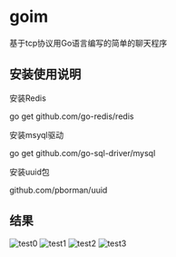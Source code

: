 # goim

基于tcp协议用Go语言编写的简单的聊天程序

安装使用说明
--------------------------------------------------------------------------

安装Redis

go get github.com/go-redis/redis

安装msyql驱动

go get github.com/go-sql-driver/mysql

安装uuid包

github.com/pborman/uuid




结果
------------------------------------------------------------
![test0](https://github.com/zhongbo10086/goim/blob/master/chat_img/chat0.png) 
![test1](https://github.com/zhongbo10086/goim/blob/master/chat_img/chat1.png) 
![test2](https://github.com/zhongbo10086/goim/blob/master/chat_img/chat2.png) 
![test3](https://github.com/zhongbo10086/goim/blob/master/chat_img/chat3.png) 





